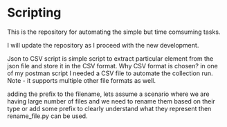 # Scripting
This is the repository for automating the simple but time comsuming tasks.

I will update the repository as I proceed with the new development.

Json to CSV script is simple script to extract  particular element from the json file and store it in the CSV format.
Why CSV format is chosen?
in one of my postman script I needed a CSV file to automate the collection run.
Note - it supports multiple other file formats as well.

adding the prefix to the filename,
lets assume a scenario where we are having large number of files and we need to rename them based on their type or add some prefix to clearly understand what they represent then rename_file.py can be used.
